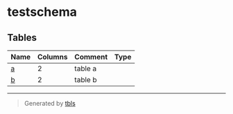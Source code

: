 # testschema

## Tables

| Name | Columns | Comment | Type |
| ---- | ------- | ------- | ---- |
| [a](a.md) | 2 | table a |  |
| [b](b.md) | 2 | table b |  |

---

> Generated by [tbls](https://github.com/Melsoft-Games/tbls)
